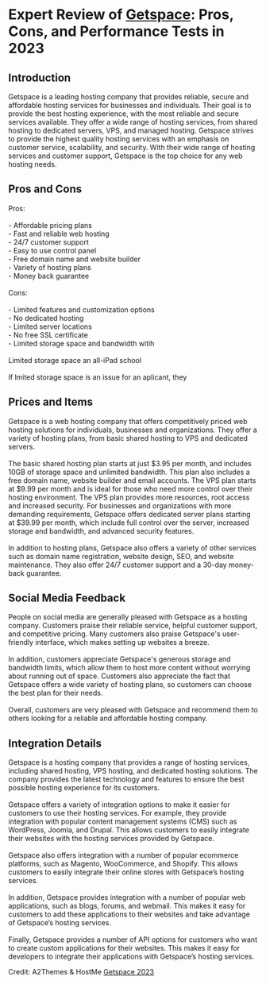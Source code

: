 <h1>Expert Review of <a href="https://a2themes.com/getspace-uk-reviews">Getspace</a>: Pros, Cons, and Performance Tests in 2023</h1>
<h2>Introduction</h2>
Getspace is a leading hosting company that provides reliable, secure and affordable hosting services for businesses and individuals. Their goal is to provide the best hosting experience, with the most reliable and secure services available. They offer a wide range of hosting services, from shared hosting to dedicated servers, VPS, and managed hosting. Getspace strives to provide the highest quality hosting services with an emphasis on customer service, scalability, and security. With their wide range of hosting services and customer support, Getspace is the top choice for any web hosting needs.
<h2>Pros and Cons</h2>
Pros:<br><br>- Affordable pricing plans<br>- Fast and reliable web hosting<br>- 24/7 customer support<br>- Easy to use control panel<br>- Free domain name and website builder<br>- Variety of hosting plans<br>- Money back guarantee<br><br>Cons:<br><br>- Limited features and customization options<br>- No dedicated hosting<br>- Limited server locations<br>- No free SSL certificate<br>- Limited storage space and bandwidth witih <br><br>Limited storage space an all-iPad school<br><br>If lmited storage space is an issue for an aplicant, they
<h2>Prices and Items</h2>
Getspace is a web hosting company that offers competitively priced web hosting solutions for individuals, businesses and organizations. They offer a variety of hosting plans, from basic shared hosting to VPS and dedicated servers.<br><br>The basic shared hosting plan starts at just $3.95 per month, and includes 10GB of storage space and unlimited bandwidth. This plan also includes a free domain name, website builder and email accounts. The VPS plan starts at $9.99 per month and is ideal for those who need more control over their hosting environment. The VPS plan provides more resources, root access and increased security. For businesses and organizations with more demanding requirements, Getspace offers dedicated server plans starting at $39.99 per month, which include full control over the server, increased storage and bandwidth, and advanced security features.<br><br>In addition to hosting plans, Getspace also offers a variety of other services such as domain name registration, website design, SEO, and website maintenance. They also offer 24/7 customer support and a 30-day money-back guarantee.
<h2>Social Media Feedback</h2>
People on social media are generally pleased with Getspace as a hosting company. Customers praise their reliable service, helpful customer support, and competitive pricing. Many customers also praise Getspace's user-friendly interface, which makes setting up websites a breeze.<br><br>In addition, customers appreciate Getspace's generous storage and bandwidth limits, which allow them to host more content without worrying about running out of space. Customers also appreciate the fact that Getspace offers a wide variety of hosting plans, so customers can choose the best plan for their needs.<br><br>Overall, customers are very pleased with Getspace and recommend them to others looking for a reliable and affordable hosting company.
<h2>Integration Details</h2>
Getspace is a hosting company that provides a range of hosting services, including shared hosting, VPS hosting, and dedicated hosting solutions. The company provides the latest technology and features to ensure the best possible hosting experience for its customers.<br><br>Getspace offers a variety of integration options to make it easier for customers to use their hosting services. For example, they provide integration with popular content management systems (CMS) such as WordPress, Joomla, and Drupal. This allows customers to easily integrate their websites with the hosting services provided by Getspace.<br><br>Getspace also offers integration with a number of popular ecommerce platforms, such as Magento, WooCommerce, and Shopify. This allows customers to easily integrate their online stores with Getspace’s hosting services.<br><br>In addition, Getspace provides integration with a number of popular web applications, such as blogs, forums, and webmail. This makes it easy for customers to add these applications to their websites and take advantage of Getspace’s hosting services.<br><br>Finally, Getspace provides a number of API options for customers who want to create custom applications for their websites. This makes it easy for developers to integrate their applications with Getspace’s hosting services.
<p>Credit: A2Themes & HostMe <a href="https://a2themes.com/getspace-uk-reviews">Getspace 2023</a></p>